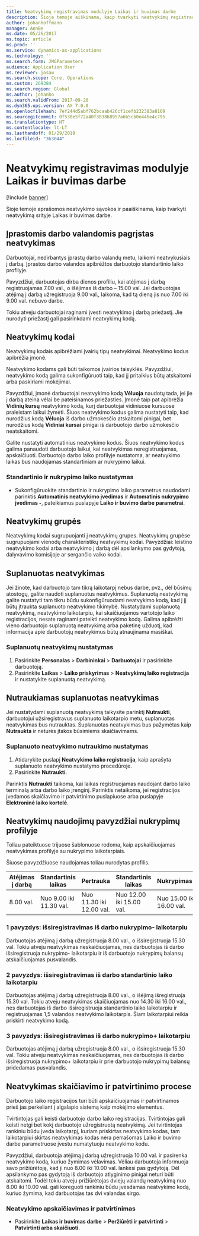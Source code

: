 ```yaml
---
title: Neatvykimų registravimas modulyje Laikas ir buvimas darbe
description: Šioje temoje aiškinama, kaip tvarkyti neatvykimų registracijas srityje Laikas ir buvimas darbe.
author: johanhoffmann
manager: AnnBe
ms.date: 05/26/2017
ms.topic: article
ms.prod: ''
ms.service: dynamics-ax-applications
ms.technology: ''
ms.search.form: JMGParameters
audience: Application User
ms.reviewer: josaw
ms.search.scope: Core, Operations
ms.custom: 269384
ms.search.region: Global
ms.author: johanho
ms.search.validFrom: 2017-09-20
ms.dyn365.ops.version: AX 7.0.0
ms.openlocfilehash: 7ef244d5abf762bcaab426cf1cefb232383a8109
ms.sourcegitcommit: 0f530e5f72a40f383868957a6b5cb0e446e4c795
ms.translationtype: HT
ms.contentlocale: lt-LT
ms.lasthandoff: 01/29/2019
ms.locfileid: "363044"
---
```

# <a name="absence-registration-in-time-and-attendance"></a>Neatvykimų registravimas modulyje Laikas ir buvimas darbe

[!include [banner](../includes/banner.md)]

Šioje temoje aprašomos neatvykimo sąvokos ir paaiškinama, kaip tvarkyti neatvykimą srityje Laikas ir buvimas darbe.

## <a name="absence-that-is-based-on-regular-work-hours"></a>Įprastomis darbo valandomis pagrįstas neatvykimas

Darbuotojai, nedirbantys įprastų darbo valandų metu, laikomi neatvykusiais į darbą. Įprastos darbo valandos apibrėžtos darbuotojo standartinio laiko profilyje.

Pavyzdžiui, darbuotojas dirba dienos profiliu, kai atėjimas į darbą registruojamas 7.00 val., o išėjimas iš darbo – 15.00 val. Jei darbuotojas atėjimą į darbą užregistruoja 9.00 val., laikoma, kad tą dieną jis nuo 7.00 iki 9.00 val. nebuvo darbe.

Tokiu atveju darbuotojai raginami įvesti neatvykimo į darbą priežastį. Jie nurodyti priežastį gali pasirinkdami neatvykimų kodą.

## <a name="absence-codes"></a>Neatvykimų kodai

Neatvykimų kodais apibrėžiami įvairių tipų neatvykimai. Neatvykimo kodus apibrėžia įmonė.

Neatvykimo kodams gali būti taikomos įvairios taisyklės. Pavyzdžiui, neatvykimo kodą galima sukonfigūruoti taip, kad jį pritaikius būtų atskaitomi arba paskiriami mokėjimai.

Pavyzdžiui, įmonė darbuotojai neatvykimo kodą **Vėluoja** naudotų tada, jei jie į darbą ateina vėlai be pateisinamos priežasties. Įmonė taip pat apibrėžia **Vidinių kursų** neatvykimo kodą, kurį darbuotojai vidiniuose kursuose praleistam laikui žymėti. Šiuos neatvykimo kodus galima nustatyti taip, kad nurodžius kodą **Vėluoja** iš darbo užmokesčio atskaitomi pinigai, bet nurodžius kodą **Vidiniai kursai** pinigai iš darbuotojo darbo užmokesčio neatskaitomi.

Galite nustatyti automatinius neatvykimo kodus. Šiuos neatvykimo kodus galima panaudoti darbuotojo laikui, kai neatvykimas neregistruojamas, apskaičiuoti. Darbuotojo darbo laiko profilyje nustatoma, ar neatvykimo laikas bus naudojamas standartiniam ar nukrypimo laikui.

### <a name="set-up-standard-time-and-flex-time"></a>Standartinio ir nukrypimo laiko nustatymas

- Sukonfigūruokite standartinio ir nukrypimo laiko parametrus naudodami parinktis **Automatinis neatvykimo įvedimas** ir **Automatinis nukrypimo įvedimas -**, pateikiamus puslapyje **Laiko ir buvimo darbe parametrai**.

## <a name="absence-groups"></a>Neatvykimų grupės

Neatvykimų kodai sugrupuojanti į neatvykimų grupes. Neatvykimų grupėse sugrupuojami vienodų charakteristikų neatvykimų kodai. Pavyzdžiai: leistino neatvykimo kodai arba neatvykimo į darbą dėl apsilankymo pas gydytoją, dalyvavimo komisijoje ar sergančio vaiko kodai.

## <a name="planned-absence"></a>Suplanuotas neatvykimas

Jei žinote, kad darbuotojo tam tikrą laikotarpį nebus darbe, pvz., dėl būsimų atostogų, galite naudoti suplanuotus neatvykimus. Suplanuotą neatvykimą galite nustatyti tam tikru būdu sukonfigūruodami neatvykimo kodą, kad į jį būtų įtraukta suplanuoto neatvykimo tikimybė. Nustatydami suplanuotą neatvykimą, neatvykimo laikotarpiu, kai skaičiuojamos vartotojo laiko registracijos, nesate raginami pateikti neatvykimo kodą. Galima apibrėžti vieno darbuotojo suplanuotą neatvykimą arba paketinę užduotį, kad informacija apie darbuotojų neatvykimus būtų atnaujinama masiškai.

### <a name="set-up-planned-absence"></a>Suplanuotų neatvykimų nustatymas

1. Pasirinkite **Personalas** &gt; **Darbininkai** &gt; **Darbuotojai** ir pasirinkite darbuotoją.
2. Pasirinkite **Laikas** &gt; **Laiko priskyrimas** &gt; **Neatvykimų laiko registracija** ir nustatykite suplanuotą neatvykimą.

## <a name="interrupted-planned-absence"></a>Nutraukiamas suplanuotas neatvykimas

Jei nustatydami suplanuotą neatvykimą taikysite parinktį **Nutraukti**, darbuotojui užsiregistravus suplanuoto laikotarpio metu, suplanuotas neatvykimas bus nutrauktas. Suplanuotas neatvykimas bus pažymėtas kaip **Nutraukta** ir neturės įtakos būsimiems skaičiavimams.

### <a name="set-up-a-planned-absence-for-interruption"></a>Suplanuoto neatvykimo nutraukimo nustatymas

1. Atidarykite puslapį **Neatvykimo laiko registracija**, kaip aprašyta suplanuoto neatvykimo nustatymo procedūroje.
2. Pasirinkite **Nutraukti**.

Parinktis **Nutraukti** taikoma, kai laikas registruojamas naudojant darbo laiko terminalą arba darbo laiko įrenginį. Parinktis netaikoma, jei registracijos įvedamos skaičiavimo ir patvirtinimo puslapiuose arba puslapyje **Elektroninė laiko kortelė**.

## <a name="examples-of-the-use-of-absence-in-a-flex-profile"></a>Neatvykimų naudojimų pavyzdžiai nukrypimų profilyje

Toliau pateiktuose trijuose šablonuose rodoma, kaip apskaičiuojamas neatvykimas profilyje su nukrypimo laikotarpiais.

Šiuose pavyzdžiuose naudojamas toliau nurodytas profilis.

| Atėjimas į darbą | Standartinis laikas    | Pertrauka             | Standartinis laikas | Nukrypimas-        | Išėjimas iš darbo | Nukrypimas+        |
|----------|------------------|-------------------|---------------|--------------|-----------|--------------|
| 8.00 val.     | Nuo 9.00 iki 11.30 val. | Nuo 11.30 iki 12.00 val. | Nuo 12.00 iki 15.00 val. | Nuo 15.00 iki 16.00 val. | 16.00      | Nuo 16.00 iki 18.00 val. |

### <a name="example-1-signing-out-during-a-flex--period"></a>1 pavyzdys: išsiregistravimas iš darbo nukrypimo- laikotarpiu

Darbuotojas atėjimą į darbą užregistruoja 8.00 val., o išsiregistruoja 15.30 val. Tokiu atveju neatvykimas neskaičiuojamas, nes darbuotojas iš darbo išsiregistruoja nukrypimo- laikotarpiu ir iš darbuotojo nukrypimų balansų atskaičiuojamas pusvalandis.

### <a name="example-2-signing-out-in-during-standard-time-period"></a>2 pavyzdys: išsiregistravimas iš darbo standartinio laiko laikotarpiu

Darbuotojas atėjimą į darbą užregistruoja 8.00 val., o išėjimą išregistruoja 15.30 val. Tokiu atveju neatvykimas skaičiuojamas nuo 14.30 iki 16.00 val., nes darbuotojas iš darbo išsiregistruoja standartinio laiko laikotarpiu ir registruojamas 1,5 valandos neatvykimo laikotarpis. Šiam laikotarpiui reikia priskirti neatvykimo kodą.

### <a name="example-3-signing-out-during-a-flex-period"></a>3 pavyzdys: išsiregistravimas iš darbo nukrypimo+ laikotarpiu

Darbuotojas atėjimą į darbą užregistruoja 8.00 val., o išsiregistruoja 15.30 val. Tokiu atveju neatvykimas neskaičiuojamas, nes darbuotojas iš darbo išsiregistruoja nukrypimo+ laikotarpiu ir prie darbuotojo nukrypimų balansų pridedamas pusvalandis.

## <a name="absence-in-the-calculation-and-approval-process"></a>Neatvykimas skaičiavimo ir patvirtinimo procese

Darbuotojo laiko registracijos turi būti apskaičiuojamas ir patvirtinamos prieš jas perkeliant į algalapio sistemą kaip mokėjimo elementus.

Tvirtintojas gali keisti darbuotojo darbo laiko registracijas. Tvirtintojas gali keisti netgi bet kokį darbuotojo užregistruotą neatvykimą. Jei tvirtintojas rankiniu būdu įveda laikotarpį, kuriam priskirtas neatvykimo kodas, tam laikotarpiui skirtas neatvykimas kodas nėra perrašomas Laiko ir buvimo darbe parametruose įvestu numatytuoju neatvykimo kodu.

Pavyzdžiui, darbuotoja atėjimą į darbą užregistruoja 10.00 val. ir pasirenka neatvykimo kodą, kuriuo žymimas vėlavimas. Vėliau darbuotoja informuoja savo prižiūrėtoją, kad ji nuo 8.00 iki 10.00 val. lankėsi pas gydytoją. Dėl apsilankymo pas gydytoją iš darbuotojo atlyginimo pinigai neturi būti atskaitomi. Todėl tokiu atveju prižiūrėtojas dviejų valandų neatvykimą nuo 8.00 iki 10.00 val. gali koreguoti rankiniu būdu įvesdamas neatvykimo kodą, kuriuo žymima, kad darbuotojas tas dvi valandas sirgo.

### <a name="calculate-and-approve-absence"></a>Neatvykimo apskaičiavimas ir patvirtinimas

- Pasirinkite **Laikas ir buvimas darbe** &gt; **Peržiūrėti ir patvirtinti** &gt; **Patvirtinti arba skaičiuoti**.
